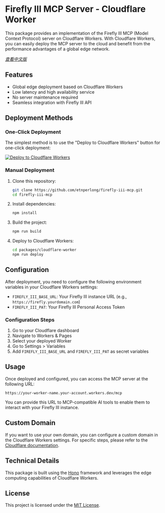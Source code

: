 # Firefly III MCP Server - Cloudflare Worker

This package provides an implementation of the Firefly III MCP (Model Context Protocol) server on Cloudflare Workers. With Cloudflare Workers, you can easily deploy the MCP server to the cloud and benefit from the performance advantages of a global edge network.

*[查看中文版](README_ZH.md)*

## Features

- Global edge deployment based on Cloudflare Workers
- Low latency and high availability service
- No server maintenance required
- Seamless integration with Firefly III API

## Deployment Methods

### One-Click Deployment

The simplest method is to use the "Deploy to Cloudflare Workers" button for one-click deployment:

[![Deploy to Cloudflare Workers](https://deploy.workers.cloudflare.com/button)](https://deploy.workers.cloudflare.com/?url=https://github.com/etnperlong/firefly-iii-mcp/tree/main/packages/cloudflare-worker)

### Manual Deployment

1. Clone this repository:
   ```bash
   git clone https://github.com/etnperlong/firefly-iii-mcp.git
   cd firefly-iii-mcp
   ```

2. Install dependencies:
   ```bash
   npm install
   ```

3. Build the project:
   ```bash
   npm run build
   ```

4. Deploy to Cloudflare Workers:
   ```bash
   cd packages/cloudflare-worker
   npm run deploy
   ```

## Configuration

After deployment, you need to configure the following environment variables in your Cloudflare Workers settings:

- `FIREFLY_III_BASE_URL`: Your Firefly III instance URL (e.g., `https://firefly.yourdomain.com`)
- `FIREFLY_III_PAT`: Your Firefly III Personal Access Token

### Configuration Steps

1. Go to your Cloudflare dashboard
2. Navigate to Workers & Pages
3. Select your deployed Worker
4. Go to Settings > Variables
5. Add `FIREFLY_III_BASE_URL` and `FIREFLY_III_PAT` as secret variables

## Usage

Once deployed and configured, you can access the MCP server at the following URL:

```
https://your-worker-name.your-account.workers.dev/mcp
```

You can provide this URL to MCP-compatible AI tools to enable them to interact with your Firefly III instance.

## Custom Domain

If you want to use your own domain, you can configure a custom domain in the Cloudflare Workers settings. For specific steps, please refer to the [Cloudflare documentation](https://developers.cloudflare.com/workers/platform/routing/custom-domains/).

## Technical Details

This package is built using the [Hono](https://hono.dev/) framework and leverages the edge computing capabilities of Cloudflare Workers.

## License

This project is licensed under the [MIT License](../../LICENSE). 